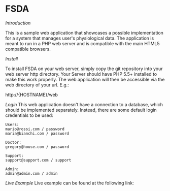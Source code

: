 # FSDA

_Introduction_

This is a sample web application that showcases a possible implementation for a system that manages user's physiological data.
The application is meant to run in a PHP web server and is compatible with the main HTML5 compatible browsers.

_Install_

To install FSDA on your web server, simply copy the git repository into your web server http directory. 
Your Server should have PHP 5.5+ installed to make this work properly.
The web application will then be accessible via the web directory of your url. E.g.:

http://{HOSTNAME}/web

_Login_
This web application doesn't have a connection to a database, which should be implemented separately.
Instead, there are some default login credentials to be used:

    Users:
    mario@rossi.com / password
    maria@bianchi.com / password
    
    Doctor:
    gregory@house.com / password
    
    Support:
    support@support.com / support
    
    Admin:
    admin@admin.com / admin
    
_Live Example_
Live example can be found at the following link:



